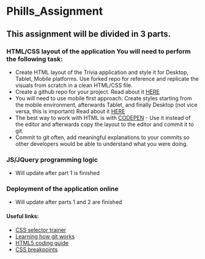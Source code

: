 # Phills_Assignment

## This assignment will be divided in 3 parts.

###	HTML/CSS layout of the application You will need to perform the following task:

*	Create HTML layout of the Trivia application and style it for Desktop, Tablet, Mobile platforms. Use forked repo for reference and replicate the visuals from scratch in a clean HTML/CSS file.
*	Create a github repo for your project. Read about it [HERE](https://hackernoon.com/step-by-step-guide-to-push-your-first-project-on-github-fec1dce574f)
*	You will need to use mobile first approach. Create styles starting from the mobile environment, afterwards Tablet, and finally Desktop (not vice versa, this is important) Read about it [HERE](https://www.w3schools.com/css/css_rwd_mediaqueries.asp)
*	The best way to work with HTML is with [CODEPEN](https://codepen.io/) - Use it instead of the editor and afterwards copy the layout to the editor and commit it to git.
*	Commit to git often, add meaningful explanations to your commits so other developers would be able to understand what you were doing.
	
###	JS/JQuery programming logic
- Will update after part 1 is finished
###	Deployment of the application online
- Will update after parts 1 and 2 are finished


####	Useful links:
-	[CSS selector trainer](https://flukeout.github.io/)
-	[Learning how git works](https://learngitbranching.js.org/?locale=en_US)
-	[HTML5 coding guide](https://www.w3schools.com/html/html5_syntax.asp)
-	[CSS breakpoints](https://getflywheel.com/layout/css-breakpoints-responsive-design-how-to/)

